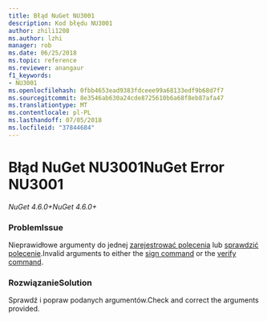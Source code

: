 ```yaml
---
title: Błąd NuGet NU3001
description: Kod błędu NU3001
author: zhili1208
ms.author: lzhi
manager: rob
ms.date: 06/25/2018
ms.topic: reference
ms.reviewer: anangaur
f1_keywords:
- NU3001
ms.openlocfilehash: 0fbb4653ead9383fdceee99a68133edf9b68d7f7
ms.sourcegitcommit: 8e3546ab630a24cde8725610b6a68f8eb87afa47
ms.translationtype: MT
ms.contentlocale: pl-PL
ms.lasthandoff: 07/05/2018
ms.locfileid: "37844684"
---
```

# <a name="nuget-error-nu3001"></a><span data-ttu-id="fc0f5-103">Błąd NuGet NU3001</span><span class="sxs-lookup"><span data-stu-id="fc0f5-103">NuGet Error NU3001</span></span>

<span data-ttu-id="fc0f5-104">*NuGet 4.6.0+*</span><span class="sxs-lookup"><span data-stu-id="fc0f5-104">*NuGet 4.6.0+*</span></span>

### <a name="issue"></a><span data-ttu-id="fc0f5-105">Problem</span><span class="sxs-lookup"><span data-stu-id="fc0f5-105">Issue</span></span>
<span data-ttu-id="fc0f5-106">Nieprawidłowe argumenty do jednej [zarejestrować polecenia](../../tools/cli-ref-sign.md) lub [sprawdzić polecenie](../../tools/cli-ref-verify.md).</span><span class="sxs-lookup"><span data-stu-id="fc0f5-106">Invalid arguments to either the [sign command](../../tools/cli-ref-sign.md) or the [verify command](../../tools/cli-ref-verify.md).</span></span>

### <a name="solution"></a><span data-ttu-id="fc0f5-107">Rozwiązanie</span><span class="sxs-lookup"><span data-stu-id="fc0f5-107">Solution</span></span>
<span data-ttu-id="fc0f5-108">Sprawdź i popraw podanych argumentów.</span><span class="sxs-lookup"><span data-stu-id="fc0f5-108">Check and correct the arguments provided.</span></span>
